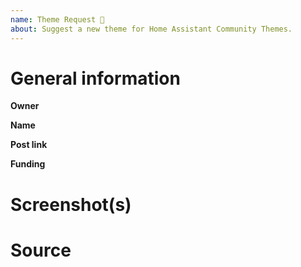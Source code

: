 ```yaml
---
name: Theme Request 🎨
about: Suggest a new theme for Home Assistant Community Themes.
---
```


<!--
First of all thanks for contributing!

Try to fill in as much as possible so that we can respond to this request as quickly as possible.
-->

# General information

**Owner**
<!--
The name of the owner. Also include a link to his/her github or Community forum profile.
If the theme is not yours make sure you message the author about it.
-->



**Name**
<!--
The name of the theme. The name will be used to generate the slug for the github repository and other stuff.
-->



**Post link**
<!--
A link to a post or somewhere else where the theme was first introduced.
-->



**Funding**
<!--
Great work pays off. Leave your funding links (eg. PayPal or Buy Me A Coffee).
This will be used for the funding button and the README.
-->



# Screenshot(s)
<!--
Always nice to see how it looks like <3!
-->



# Source
<!--
Paste the theme source here. Did you made use of an image for example a background? Include the image as well!
-->

```yaml

```
